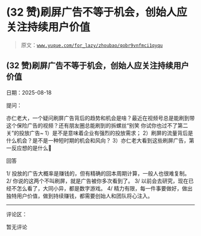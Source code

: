 # (32 赞)刷屏广告不等于机会，创始人应关注持续用户价值

> 原文：[`www.yuque.com/for_lazy/zhoubao/qobr9vnfmci1qyqu`](https://www.yuque.com/for_lazy/zhoubao/qobr9vnfmci1qyqu)

## (32 赞)刷屏广告不等于机会，创始人应关注持续用户价值

日期：2025-08-18

提问：

亦仁老大，一个疑问刷屏广告背后的趋势和机会是啥？最近在视频号总是能刷到带这个保险广告的视频？还有朋友圈总能刷到的拆螺丝“别笑
你试你也过不了第二关”的投放广告~ 1）是不是意味着企业有强烈的投放需求； 2）刷屏的流量背后是什么机会？是不是一种短时期的机会和风向？
3）亦仁老大看到这些刷屏广告，第一反应想的是什么🤔

回答

1/ 投放的广告大概率是赚钱的，但有精确的回本周期计算，一般人也很难复制。 2/ 你说的这两个不叫刷屏，就是广告被你多次看到了。 3/
以前会去研究，现在已经不怎么看了，大同小异，都是数字游戏。 4/ 精力有限，每一件事要做好，做出独特用户价值，做到持续赚钱，都需要创始人和团队将心注入。

* * *

评论区：

暂无评论